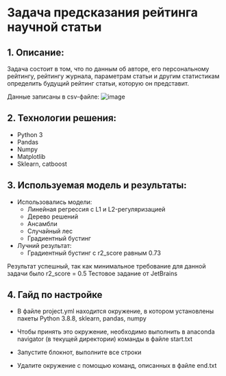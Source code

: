 # Задача предсказания рейтинга научной статьи

## 1. Описание:
Задача состоит в том, что по данным об авторе, его персональному рейтингу, рейтингу журнала, параметрам статьи и другим статистикам определить будущий рейтинг статьи, которую он представит.

Данные записаны в csv-файле:
![image](https://user-images.githubusercontent.com/45245696/149194414-8f3e05f0-9425-4a3b-85e5-e494a42d3ea6.png)

## 2. Технологии решения:
- Python 3
- Pandas
- Numpy
- Matplotlib
- Sklearn, catboost

## 3. Используемая модель и результаты:
- Использовались модели:
  - Линейная регрессия с L1 и L2-регуляризацией
  - Дерево решений
  - Ансамбли
  - Случайный лес
  - Градиентный бустинг
- Лучний результат:
  - Градиентный бустинг с r2_score равным 0.73

Результат успешный, так как минимальное требование для данной задачи было r2_score = 0.5
Тестовое задание от JetBrains

## 4. Гайд по настройке

- В файле project.yml находится окружение, в котором установлены пакеты Python 3.8.8,
sklearn, pandas, numpy

- Чтобы принять это окружение, необходимо выполнить в anaconda navigator (в текущей директории) команды в файле start.txt

- Запустите блокнот, выполните все строки

- Удалите окружение с помощью команд, описанных в файле end.txt
